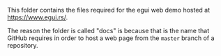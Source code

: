 This folder contains the files required for the egui web demo hosted at <https://www.egui.rs/>.

The reason the folder is called "docs" is because that is the name that GitHub requires in order to host a web page from the `master` branch of a repository.

